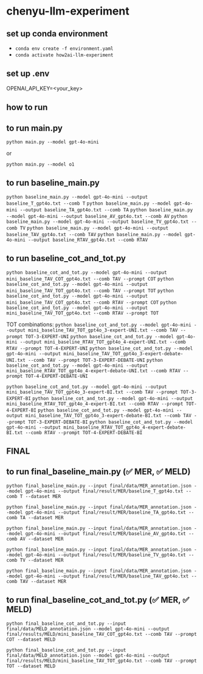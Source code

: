 # chenyu-llm-experiment

## set up conda environment

- `conda env create -f environment.yaml`
- `conda activate how2ai-llm-experiment`

## set up .env

OPENAI_API_KEY=<your_key>

## how to run

## to run main.py

`python main.py --model gpt-4o-mini`

or

`python main.py --model o1`

## to run baseline_main.py

`python baseline_main.py --model gpt-4o-mini --output baseline_T_gpt4o.txt --comb T`
`python baseline_main.py --model gpt-4o-mini --output baseline_TA_gpt4o.txt --comb TA`
`python baseline_main.py --model gpt-4o-mini --output baseline_AV_gpt4o.txt --comb AV`
`python baseline_main.py --model gpt-4o-mini --output baseline_TV_gpt4o.txt --comb TV`
`python baseline_main.py --model gpt-4o-mini --output baseline_TAV_gpt4o.txt --comb TAV`
`python baseline_main.py --model gpt-4o-mini --output baseline_RTAV_gpt4o.txt --comb RTAV`

## to run baseline_cot_and_tot.py

`python baseline_cot_and_tot.py --model gpt-4o-mini --output mini_baseline_TAV_COT_gpt4o.txt --comb TAV --prompt COT`
`python baseline_cot_and_tot.py --model gpt-4o-mini --output mini_baseline_TAV_TOT_gpt4o.txt --comb TAV --prompt TOT`
`python baseline_cot_and_tot.py --model gpt-4o-mini --output mini_baseline_TAV_COT_gpt4o.txt --comb RTAV --prompt COT`
`python baseline_cot_and_tot.py --model gpt-4o-mini --output mini_baseline_TAV_TOT_gpt4o.txt --comb RTAV --prompt TOT`

TOT combinations:
`python baseline_cot_and_tot.py --model gpt-4o-mini --output mini_baseline_TAV_TOT_gpt4o_3-expert-UNI.txt --comb TAV --prompt TOT-3-EXPERT-UNI`
`python baseline_cot_and_tot.py --model gpt-4o-mini --output mini_baseline_RTAV_TOT_gpt4o_4-expert-UNI.txt --comb RTAV --prompt TOT-4-EXPERT-UNI`
`python baseline_cot_and_tot.py --model gpt-4o-mini --output mini_baseline_TAV_TOT_gpt4o_3-expert-debate-UNI.txt --comb TAV --prompt TOT-3-EXPERT-DEBATE-UNI`
`python baseline_cot_and_tot.py --model gpt-4o-mini --output mini_baseline_RTAV_TOT_gpt4o_4-expert-debate-UNI.txt --comb RTAV --prompt TOT-4-EXPERT-DEBATE-UNI`

`python baseline_cot_and_tot.py --model gpt-4o-mini --output mini_baseline_TAV_TOT_gpt4o_3-expert-BI.txt --comb TAV --prompt TOT-3-EXPERT-BI`
`python baseline_cot_and_tot.py --model gpt-4o-mini --output mini_baseline_RTAV_TOT_gpt4o_4-expert-BI.txt --comb RTAV --prompt TOT-4-EXPERT-BI`
`python baseline_cot_and_tot.py --model gpt-4o-mini --output mini_baseline_TAV_TOT_gpt4o_3-expert-debate-BI.txt --comb TAV --prompt TOT-3-EXPERT-DEBATE-BI`
`python baseline_cot_and_tot.py --model gpt-4o-mini --output mini_baseline_RTAV_TOT_gpt4o_4-expert-debate-BI.txt --comb RTAV --prompt TOT-4-EXPERT-DEBATE-BI`

## FINAL

## to run final_baseline_main.py (✅ MER, ✅ MELD)

`python final_baseline_main.py --input final/data/MER_annotation.json --model gpt-4o-mini --output final/result/MER/baseline_T_gpt4o.txt --comb T --dataset MER`

`python final_baseline_main.py --input final/data/MER_annotation.json --model gpt-4o-mini --output final/result/MER/baseline_TA_gpt4o.txt --comb TA --dataset MER`

`python final_baseline_main.py --input final/data/MER_annotation.json --model gpt-4o-mini --output final/result/MER/baseline_AV_gpt4o.txt --comb AV --dataset MER`

`python final_baseline_main.py --input final/data/MER_annotation.json --model gpt-4o-mini --output final/result/MER/baseline_TV_gpt4o.txt --comb TV --dataset MER`

`python final_baseline_main.py --input final/data/MER_annotation.json --model gpt-4o-mini --output final/result/MER/baseline_TAV_gpt4o.txt --comb TAV --dataset MER`

## to run final_baseline_cot_and_tot.py (✅ MER, ✅ MELD)

`python final_baseline_cot_and_tot.py --input final/data/MELD_annotation.json --model gpt-4o-mini --output final/results/MELD/mini_baseline_TAV_COT_gpt4o.txt --comb TAV --prompt COT --dataset MELD`

`python final_baseline_cot_and_tot.py --input final/data/MELD_annotation.json --model gpt-4o-mini --output final/results/MELD/mini_baseline_TAV_TOT_gpt4o.txt --comb TAV --prompt TOT --dataset MELD`
